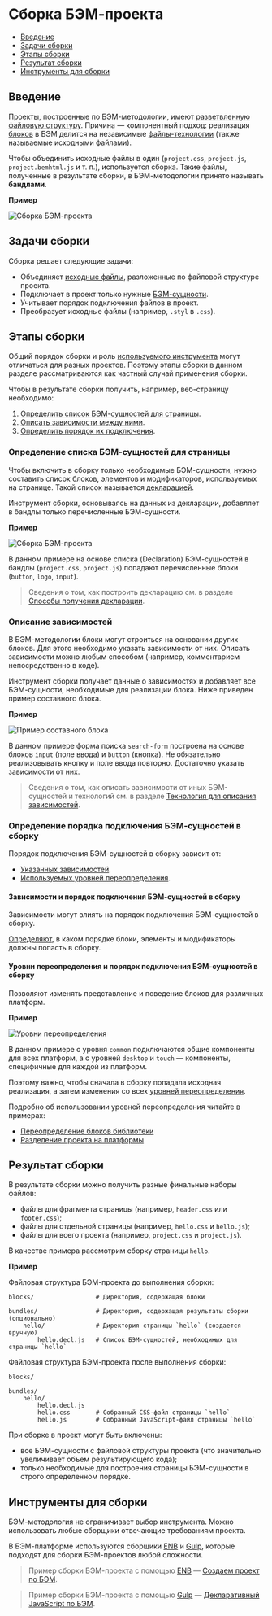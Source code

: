 # Сборка БЭМ-проекта

* [Введение](#Введение)
* [Задачи сборки](#Задачи-сборки)
* [Этапы сборки](#Этапы-сборки)
* [Результат сборки](#Результат-сборки)
* [Инструменты для сборки](#Инструменты-для-сборки)

## Введение

Проекты, построенные по БЭМ-методологии, имеют [разветвленную файловую структуру](../filestructure/filestructure.ru.md). Причина — компонентный подход: реализация [блоков](../key-concepts/key-concepts.ru.md#Блок) в БЭМ делится на независимые [файлы-технологии](../key-concepts/key-concepts.ru.md#Технология-реализации) (также называемые исходными файлами).

Чтобы объединить исходные файлы в один (`project.css`, `project.js`, `project.bemhtml.js` и т. п.), используется сборка. Такие файлы, полученные в результате сборки, в БЭМ-методологии принято называть **бандлами**.

**Пример**

![Сборка БЭМ-проекта](https://rawgit.com/bem-site/bem-method/godfreyd-methodology-deps/method/build/build__bem-project.svg)

## Задачи сборки

Сборка решает следующие задачи:
* Объединяет [исходные файлы](../filestructure/filestructure.ru.md#Реализация-блока-разделяется-на-отдельные-файлы), разложенные по файловой структуре проекта.
* Подключает в проект только нужные [БЭМ-сущности](../key-concepts/key-concepts.ru.md#БЭМ-сущность).
* Учитывает порядок подключения файлов в проект.
* Преобразует исходные файлы (например, `.styl` в `.css`).

## Этапы сборки

Общий порядок сборки и роль [используемого инструмента](#Инструменты-для-сборки) могут отличаться для разных проектов. Поэтому этапы сборки в данном разделе рассматриваются как частный случай применения сборки.

Чтобы в результате сборки получить, например, веб-страницу необходимо:

1. [Определить список БЭМ-сущностей для страницы](#Определение-списка-БЭМ-сущностей-для-страницы).
2. [Описать зависимости между ними](#Описание-зависимостей).
3. [Определить порядок их подключения](#Определение-порядка-подключения-БЭМ-сущностей-в-сборку).

### Определение списка БЭМ-сущностей для страницы

Чтобы включить в сборку только необходимые БЭМ-сущности, нужно составить список блоков, элементов и модификаторов, используемых на странице. Такой список называется [декларацией](../declarations/declarations.ru.md).

Инструмент сборки, основываясь на данных из декларации, добавляет в бандлы только перечисленные БЭМ-сущности.

**Пример**

![Сборка БЭМ-проекта](https://rawgit.com/bem-site/bem-method/godfreyd-methodology-deps/method/build/build__declaration.svg)

В данном примере на основе списка (Declaration) БЭМ-сущностей в бандлы (`project.css`, `project.js`) попадают перечисленные блоки (`button`, `logo`, `input`).

> Сведения о том, как построить декларацию см. в разделе [Способы получения декларации](../declarations/declarations.ru.md#Способы-получения-декларации).

### Описание зависимостей

В БЭМ-методологии блоки могут строиться на основании других блоков. Для этого необходимо указать зависимости от них. Описать зависимости можно любым способом (например, комментарием непосредственно в коде).

Инструмент сборки получает данные о зависимостях и добавляет все БЭМ-сущности, необходимые для реализации блока. Ниже приведен пример составного блока.

**Пример**

![Пример составного блока](https://rawgit.com/bem-site/bem-method/godfreyd-methodology-deps/method/build/build__search-form.svg#)

В данном примере форма поиска `search-form` построена на основе блоков `input` (поле ввода) и `button` (кнопка). Не обязательно реализовывать кнопку и поле ввода повторно. Достаточно указать зависимости от них.

> Сведения о том, как описать зависимости от иных БЭМ-сущностей и технологий см. в разделе [Технология для описания зависимостей](https://ru.bem.info/technology/deps/).

### Определение порядка подключения БЭМ-сущностей в сборку

Порядок подключения БЭМ-сущностей в сборку зависит от:
* [Указанных зависимостей](#).
* [Используемых уровней переопределения](#).

#### Зависимости и порядок подключения БЭМ-сущностей в сборку

Зависимости могут влиять на порядок подключения БЭМ-сущностей в сборку.

[Определяют](https://ru.bem.info/platform/deps/#Синтаксис-depsjs), в каком порядке блоки, элементы и модификаторы должны попасть в сборку.

#### Уровни переопределения и порядок подключения БЭМ-сущностей в сборку

Позволяют изменять представление и поведение блоков для различных платформ.

**Пример**

![Уровни переопределения](https://rawgit.com/bem-site/bem-method/godfreyd-methodology-deps/method/build/build__levels.svg)

В данном примере с уровня `common` подключаются общие компоненты для всех платформ, а с уровней `desktop` и `touch` — компоненты, специфичные для каждой из платформ.

Поэтому важно, чтобы сначала в сборку попадала исходная реализация, а затем изменения со всех [уровней переопределения](../key-concepts/key-concepts.ru.md#Уровень-переопределения).

Подробно об использовании уровней переопределения читайте в примерах:

* [Переопределение блоков библиотеки](../filestructure/filestructure.ru.md#Подключение-библиотеки)
* [Разделение проекта на платформы](../filestructure/filestructure.ru.md#Разделение-проекта-на-платформы)




## Результат сборки

В результате сборки можно получить разные финальные наборы файлов:

* файлы для фрагмента страницы (например, `header.css` или `footer.css`);
* файлы для отдельной страницы (например, `hello.css` и `hello.js`);
* файлы для всего проекта (например, `project.css` и `project.js`).

В качестве примера рассмотрим сборку страницы `hello`.

**Пример**

Файловая структура БЭМ-проекта до выполнения сборки:

```files
blocks/                 # Директория, содержащая блоки

bundles/                # Директория, содержащая результаты сборки (опционально)
    hello/              # Директория страницы `hello` (создается вручную)
        hello.decl.js   # Список БЭМ-сущностей, необходимых для страницы `hello`
```

Файловая структура БЭМ-проекта после выполнения сборки:

```files
blocks/                 

bundles/                
    hello/              
        hello.decl.js   
        hello.css       # Собранный CSS-файл страницы `hello`
        hello.js        # Собранный JavaScript-файл страницы `hello`
```

При сборке в проект могут быть включены:

* все БЭМ-сущности с файловой структуры проекта (что значительно увеличивает объем результирующего кода);
* только необходимые для построения страницы БЭМ-сущности в строго определенном порядке.

## Инструменты для сборки

БЭМ-методология не ограничивает выбор инструмента. Можно использовать любые сборщики отвечающие требованиям проекта.

В БЭМ-платформе используются сборщики [ENB](https://ru.bem.info/tools/bem/enb-bem/) и [Gulp](http://gulpjs.com/), которые подходят для сборки БЭМ-проектов любой сложности.

> Пример сборки БЭМ-проекта с помощью [ENB](https://ru.bem.info/tools/bem/enb-bem/) — [Создаем проект по БЭМ](https://ru.bem.info/tutorials/start-with-project-stub/).

> Пример сборки БЭМ-проекта с помощью [Gulp](http://gulpjs.com/) — [Декларативный JavaScript по БЭМ](https://ru.bem.info/forum/-696/).
